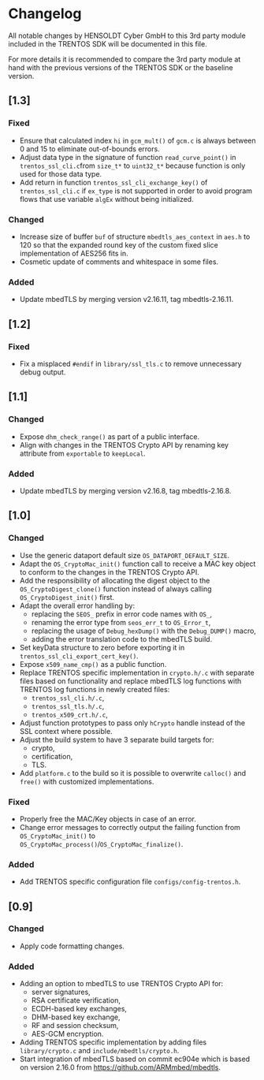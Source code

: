 # Changelog

All notable changes by HENSOLDT Cyber GmbH to this 3rd party module included in
the TRENTOS SDK will be documented in this file.

For more details it is recommended to compare the 3rd party module at hand with
the previous versions of the TRENTOS SDK or the baseline version.

## [1.3]

### Fixed

- Ensure that calculated index `hi` in `gcm_mult()` of `gcm.c` is always between
  0 and 15 to eliminate out-of-bounds errors.
- Adjust data type in the signature of function `read_curve_point()` in
  `trentos_ssl_cli.c`from `size_t*` to `uint32_t*` because function is only used
  for those data type.
- Add return in function `trentos_ssl_cli_exchange_key()` of `trentos_ssl_cli.c`
  if `ex_type` is not supported in order to avoid program flows that use
  variable `algEx` without being initialized.

### Changed

- Increase size of buffer `buf` of structure `mbedtls_aes_context` in `aes.h` to
  120 so that the expanded round key of the custom fixed slice implementation of
  AES256 fits in.
- Cosmetic update of comments and whitespace in some files.

### Added

- Update mbedTLS by merging version v2.16.11, tag mbedtls-2.16.11.

## [1.2]

### Fixed

- Fix a misplaced `#endif` in `library/ssl_tls.c` to remove unnecessary debug
output.

## [1.1]

### Changed

- Expose `dhm_check_range()` as part of a public interface.
- Align with changes in the TRENTOS Crypto API by renaming key attribute from
`exportable` to `keepLocal`.

### Added

- Update mbedTLS by merging version v2.16.8, tag mbedtls-2.16.8.

## [1.0]

### Changed

- Use the generic dataport default size `OS_DATAPORT_DEFAULT_SIZE`.
- Adapt the `OS_CryptoMac_init()` function call to receive a MAC key object to
conform to the changes in the TRENTOS Crypto API.
- Add the responsibility of allocating the digest object to the
`OS_CryptoDigest_clone()` function instead of always calling
`OS_CryptoDigest_init()` first.
- Adapt the overall error handling by:
  - replacing the `SEOS_` prefix in error code names with `OS_`,
  - renaming the error type from `seos_err_t` to `OS_Error_t`,
  - replacing the usage of `Debug_hexDump()` with the `Debug_DUMP()` macro,
  - adding the error translation code to the mbedTLS build.
- Set keyData structure to zero before exporting it in
`trentos_ssl_cli_export_cert_key()`.
- Expose `x509_name_cmp()` as a public function.
- Replace TRENTOS specific implementation in `crypto.h/.c` with separate files
based on functionality and replace mbedTLS log functions with TRENTOS log
functions in newly created files:
  - `trentos_ssl_cli.h/.c`,
  - `trentos_ssl_tls.h/.c`,
  - `trentos_x509_crt.h/.c`,
- Adjust function prototypes to pass only `hCrypto` handle instead of the SSL
context where possible.
- Adjust the build system to have 3 separate build targets for:
  - crypto,
  - certification,
  - TLS.
- Add `platform.c` to the build so it is possible to overwrite `calloc()` and
`free()` with customized implementations.

### Fixed

- Properly free the MAC/Key objects in case of an error.
- Change error messages to correctly output the failing function from
`OS_CryptoMac_init()` to `OS_CryptoMac_process()`/`OS_CryptoMac_finalize()`.

### Added

- Add TRENTOS specific configuration file `configs/config-trentos.h`.

## [0.9]

### Changed

- Apply code formatting changes.

### Added

- Adding an option to mbedTLS to use TRENTOS Crypto API for:
  - server signatures,
  - RSA certificate verification,
  - ECDH-based key exchanges,
  - DHM-based key exchange,
  - RF and session checksum,
  - AES-GCM encryption.
- Adding TRENTOS specific implementation by adding files `library/crypto.c`
and `include/mbedtls/crypto.h`.
- Start integration of mbedTLS based on commit ec904e which is based on version
2.16.0 from <https://github.com/ARMmbed/mbedtls>.
